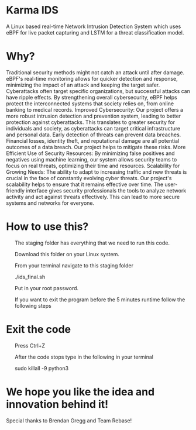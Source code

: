 # Karma IDS
A Linux based real-time Network Intrusion Detection System which uses eBPF for live packet capturing and LSTM for a threat classification model.

# Why?
Traditional security methods might not catch an attack until after damage. eBPF's real-time monitoring allows for quicker detection and response, minimizing the impact of an attack and keeping the target safer. 
Cyberattacks often target specific organizations, but successful attacks can have ripple effects.  By strengthening overall cybersecurity, eBPF helps protect the interconnected systems that society relies on, from online banking to medical records.
Improved Cybersecurity: Our project offers a more robust intrusion detection and prevention system, leading to better protection against cyberattacks. This translates to greater security for individuals and society, as cyberattacks can target critical infrastructure and personal data. Early detection of threats can prevent data breaches. Financial losses, identity theft, and reputational damage are all potential outcomes of a data breach. Our project helps to mitigate these risks.
More Efficient Use of Security Resources: By minimizing false positives and negatives using machine learning, our system allows security teams to focus on real threats, optimizing their time and resources. 
Scalability for Growing Needs: The ability to adapt to increasing traffic and new threats is crucial in the face of constantly evolving cyber threats. Our project's scalability helps to ensure that it remains effective over time.  The user-friendly interface gives security professionals the tools to analyze network activity and act against threats effectively. This can lead to more secure systems and networks for everyone.

# How to use this?
<ul> The staging folder has everything that we need to run this code. </ul>
<ul> Download this folder on your Linux system. </ul>
<ul> From your terminal navigate to this staging folder </ul>
<ul>                 ./ids_final.sh                       </ul> 
<ul>Put in your root password. </ul>
<ul> If you want to exit the program before the 5 minutes runtime follow the following steps </ul>

# Exit the code
<ul> Press Ctrl+Z </ul>
<ul> After the code stops type in the following in your terminal </ul>
<ul>                sudo killall -9 python3           </ul>

# We hope you like the idea and innovation behind it!
Special thanks to Brendan Gregg and Team Rebase!
